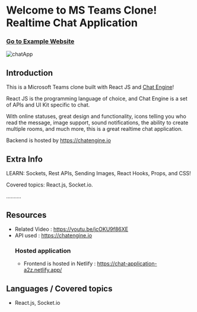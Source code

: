 # Welcome to MS Teams Clone! Realtime Chat Application

### [Go to Example Website](https://chat-application-a2z.netlify.app/)


![chatApp](https://user-images.githubusercontent.com/13724672/138548449-dabb2397-304e-47ad-982e-7507d6799d83.png)


## Introduction

This is a Microsoft Teams clone built with React JS and [Chat Engine](https://chatengine.io)!

React JS is the programming language of choice, and Chat Engine is a set of APIs and UI Kit specific to chat.

With online statuses, great design and functionality, icons telling you who read the message, image support, sound notifications, the ability to create multiple rooms, and much more, this is a great realtime chat application.

Backend is hosted by https://chatengine.io 

## Extra Info
LEARN: Sockets, Rest APIs, Sending Images, React Hooks, Props, and CSS!

Covered topics: React.js, Socket.io.

..........

## Resources
+ Related Video : https://youtu.be/jcOKU9f86XE
+ API used : https://chatengine.io
  ### Hosted application
  + Frontend is hosted in Netlify : https://chat-application-a2z.netlify.app/

## Languages / Covered topics
+ React.js, Socket.io
